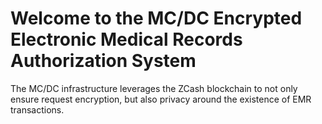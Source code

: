 Welcome to the MC/DC Encrypted Electronic Medical Records Authorization System
====================

The MC/DC infrastructure leverages the ZCash blockchain to not only ensure request encryption, but also privacy around the existence of EMR transactions.

